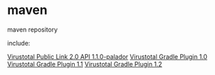 # maven
maven repository

include: 

[Virustotal Public Link 2.0 API 1.1.0-palador](https://github.com/palador/Virustotal-Public-API-V2.0-Client)
[Virustotal Gradle Plugin 1.0](https://github.com/palador/gradle-virustotal)
[Virustotal Gradle Plugin 1.1](https://github.com/palador/gradle-virustotal)
[Virustotal Gradle Plugin 1.2](https://github.com/palador/gradle-virustotal)
